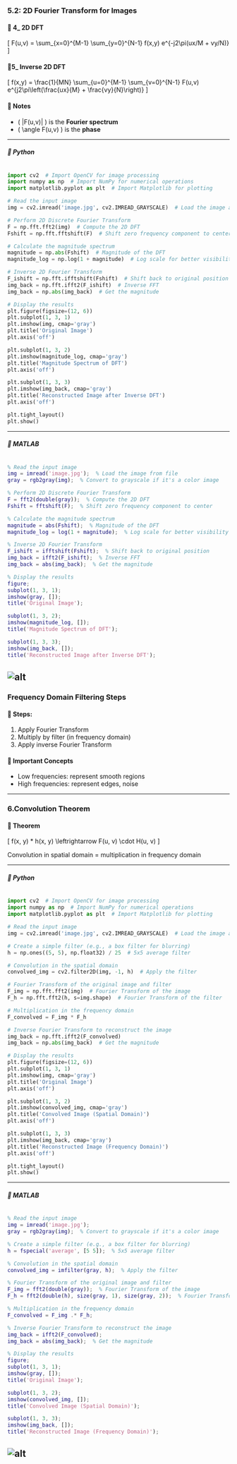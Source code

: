 
###  5.2: 2D Fourier Transform for Images

#### 📘 4_ 2D DFT
\[
F(u,v) = \sum_{x=0}^{M-1} \sum_{y=0}^{N-1} f(x,y) e^{-j2\pi(ux/M + vy/N)}
\]

#### 📘5_ Inverse 2D DFT

\[
f(x,y) = \frac{1}{MN} \sum_{u=0}^{M-1} \sum_{v=0}^{N-1} F(u,v) e^{j2\pi\left(\frac{ux}{M} + \frac{vy}{N}\right)}
\]

#### 📌 Notes
- \( |F(u,v)| \) is the **Fourier spectrum**
- \( \angle F(u,v) \) is the **phase**
  
---
##### 🐍 Python

```python

import cv2  # Import OpenCV for image processing
import numpy as np  # Import NumPy for numerical operations
import matplotlib.pyplot as plt  # Import Matplotlib for plotting

# Read the input image
img = cv2.imread('image.jpg', cv2.IMREAD_GRAYSCALE)  # Load the image as grayscale

# Perform 2D Discrete Fourier Transform
F = np.fft.fft2(img)  # Compute the 2D DFT
Fshift = np.fft.fftshift(F)  # Shift zero frequency component to center

# Calculate the magnitude spectrum
magnitude = np.abs(Fshift)  # Magnitude of the DFT
magnitude_log = np.log(1 + magnitude)  # Log scale for better visibility

# Inverse 2D Fourier Transform
F_ishift = np.fft.ifftshift(Fshift)  # Shift back to original position
img_back = np.fft.ifft2(F_ishift)  # Inverse FFT
img_back = np.abs(img_back)  # Get the magnitude

# Display the results
plt.figure(figsize=(12, 6))
plt.subplot(1, 3, 1)
plt.imshow(img, cmap='gray')
plt.title('Original Image')
plt.axis('off')

plt.subplot(1, 3, 2)
plt.imshow(magnitude_log, cmap='gray')
plt.title('Magnitude Spectrum of DFT')
plt.axis('off')

plt.subplot(1, 3, 3)
plt.imshow(img_back, cmap='gray')
plt.title('Reconstructed Image after Inverse DFT')
plt.axis('off')

plt.tight_layout()
plt.show()
```
---
##### 🧠 MATLAB

```matlab

% Read the input image
img = imread('image.jpg');  % Load the image from file
gray = rgb2gray(img);  % Convert to grayscale if it's a color image

% Perform 2D Discrete Fourier Transform
F = fft2(double(gray));  % Compute the 2D DFT
Fshift = fftshift(F);  % Shift zero frequency component to center

% Calculate the magnitude spectrum
magnitude = abs(Fshift);  % Magnitude of the DFT
magnitude_log = log(1 + magnitude);  % Log scale for better visibility

% Inverse 2D Fourier Transform
F_ishift = ifftshift(Fshift);  % Shift back to original position
img_back = ifft2(F_ishift);  % Inverse FFT
img_back = abs(img_back);  % Get the magnitude

% Display the results
figure;
subplot(1, 3, 1);
imshow(gray, []);
title('Original Image');

subplot(1, 3, 2);
imshow(magnitude_log, []);
title('Magnitude Spectrum of DFT');

subplot(1, 3, 3);
imshow(img_back, []);
title('Reconstructed Image after Inverse DFT');
```
![alt](photo/2ddDFT.png)
---
###   Frequency Domain Filtering Steps

#### 🧭 Steps:
1. Apply Fourier Transform
2. Multiply by filter (in frequency domain)
3. Apply inverse Fourier Transform

#### 🧠 Important Concepts
- Low frequencies: represent smooth regions
- High frequencies: represent edges, noise

---

### 6.Convolution Theorem

#### 📘 Theorem
\[
f(x, y) * h(x, y) \leftrightarrow F(u, v) \cdot H(u, v)
\]

Convolution in spatial domain = multiplication in frequency domain

---

##### 🐍 Python

```python

import cv2  # Import OpenCV for image processing
import numpy as np  # Import NumPy for numerical operations
import matplotlib.pyplot as plt  # Import Matplotlib for plotting

# Read the input image
img = cv2.imread('image.jpg', cv2.IMREAD_GRAYSCALE)  # Load the image as grayscale

# Create a simple filter (e.g., a box filter for blurring)
h = np.ones((5, 5), np.float32) / 25  # 5x5 average filter

# Convolution in the spatial domain
convolved_img = cv2.filter2D(img, -1, h)  # Apply the filter

# Fourier Transform of the original image and filter
F_img = np.fft.fft2(img)  # Fourier Transform of the image
F_h = np.fft.fft2(h, s=img.shape)  # Fourier Transform of the filter

# Multiplication in the frequency domain
F_convolved = F_img * F_h

# Inverse Fourier Transform to reconstruct the image
img_back = np.fft.ifft2(F_convolved)
img_back = np.abs(img_back)  # Get the magnitude

# Display the results
plt.figure(figsize=(12, 6))
plt.subplot(1, 3, 1)
plt.imshow(img, cmap='gray')
plt.title('Original Image')
plt.axis('off')

plt.subplot(1, 3, 2)
plt.imshow(convolved_img, cmap='gray')
plt.title('Convolved Image (Spatial Domain)')
plt.axis('off')

plt.subplot(1, 3, 3)
plt.imshow(img_back, cmap='gray')
plt.title('Reconstructed Image (Frequency Domain)')
plt.axis('off')

plt.tight_layout()
plt.show()
```

---

##### 🧠 MATLAB

```matlab

% Read the input image
img = imread('image.jpg');
gray = rgb2gray(img);  % Convert to grayscale if it's a color image

% Create a simple filter (e.g., a box filter for blurring)
h = fspecial('average', [5 5]);  % 5x5 average filter

% Convolution in the spatial domain
convolved_img = imfilter(gray, h);  % Apply the filter

% Fourier Transform of the original image and filter
F_img = fft2(double(gray));  % Fourier Transform of the image
F_h = fft2(double(h), size(gray, 1), size(gray, 2));  % Fourier Transform of the filter

% Multiplication in the frequency domain
F_convolved = F_img .* F_h;

% Inverse Fourier Transform to reconstruct the image
img_back = ifft2(F_convolved);
img_back = abs(img_back);  % Get the magnitude

% Display the results
figure;
subplot(1, 3, 1);
imshow(gray, []);
title('Original Image');

subplot(1, 3, 2);
imshow(convolved_img, []);
title('Convolved Image (Spatial Domain)');

subplot(1, 3, 3);
imshow(img_back, []);
title('Reconstructed Image (Frequency Domain)');

```
![alt](photo/ConvolutionTheorem.jpg)
---
